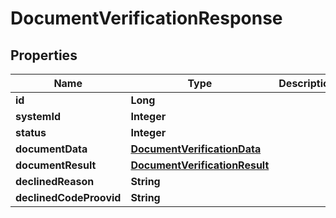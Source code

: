 

# DocumentVerificationResponse


## Properties

| Name | Type | Description | Notes |
|------------ | ------------- | ------------- | -------------|
|**id** | **Long** |  |  [optional] |
|**systemId** | **Integer** |  |  [optional] |
|**status** | **Integer** |  |  [optional] |
|**documentData** | [**DocumentVerificationData**](DocumentVerificationData.md) |  |  [optional] |
|**documentResult** | [**DocumentVerificationResult**](DocumentVerificationResult.md) |  |  [optional] |
|**declinedReason** | **String** |  |  [optional] |
|**declinedCodeProovid** | **String** |  |  [optional] |



